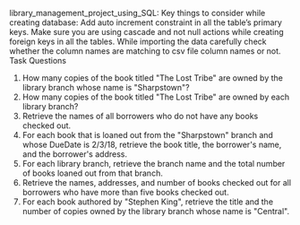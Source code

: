library_management_project_using_SQL:
    Key things to consider while creating database:
          Add auto increment constraint in all the table’s primary keys.
          Make sure you are using cascade and not null actions while creating foreign keys in all the tables.
          While importing the data carefully check whether the column names are matching to csv file column names or not.
Task Questions
1. How many copies of the book titled "The Lost Tribe" are owned by the library branch whose name is "Sharpstown"?
2. How many copies of the book titled "The Lost Tribe" are owned by each library branch?
3. Retrieve the names of all borrowers who do not have any books checked out.
4. For each book that is loaned out from the "Sharpstown" branch and whose DueDate is 2/3/18, retrieve the book title, the borrower's name, and the borrower's    address. 
5. For each library branch, retrieve the branch name and the total number of books loaned out from that branch.
6. Retrieve the names, addresses, and number of books checked out for all borrowers who have more than five books checked out.
7. For each book authored by "Stephen King", retrieve the title and the number of copies owned by the library branch whose name is "Central".
